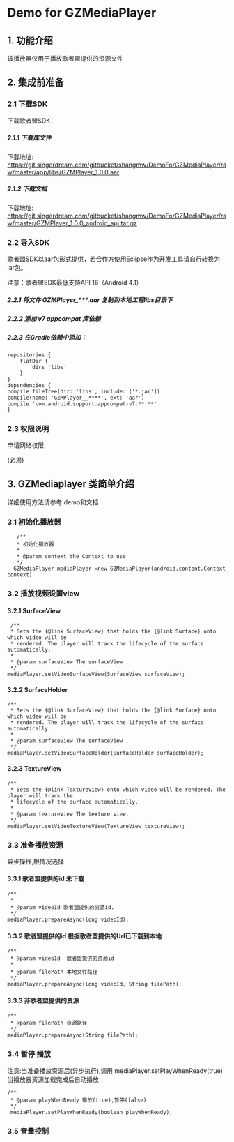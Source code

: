 # Demo for GZMediaPlayer

## 1. 功能介绍
该播放器仅用于播放歌者盟提供的资源文件
## 2. 集成前准备
### 2.1 下载SDK
下载歌者盟SDK 
##### 2.1.1 下载库文件 
下载地址: https://git.singerdream.com/gitbucket/shangmw/DemoForGZMediaPlayer/raw/master/app/libs/GZMPlayer_1.0.0.aar
##### 2.1.2 下载文档
下载地址: https://git.singerdream.com/gitbucket/shangmw/DemoForGZMediaPlayer/raw/master/GZMPlayer_1.0.0_android_api.tar.gz
### 2.2 导入SDK
歌者盟SDK以aar包形式提供，若合作方使用Eclipse作为开发工具请自行转换为jar包。

注意：歌者盟SDK最低支持API 16（Android 4.1）

##### 2.2.1 将文件 GZMPlayer_\*\*\*.aar 复制到本地工程libs目录下 
##### 2.2.2 添加 v7 appcompat 库依赖
##### 2.2.3 在Gradle依赖中添加：

    repositories {
        flatDir {
            dirs 'libs'
        }
    }
    dependencies {
    compile fileTree(dir: 'libs', include: ['*.jar'])
    compile(name: 'GZMPlayer__****', ext: 'aar')
    compile 'com.android.support:appcompat-v7:**.**'
    }
### 2.3 权限说明
申请网络权限

<uses-permission android:name="android.permission.INTERNET" />(必须)

## 3. GZMediaplayer 类简单介绍

详细使用方法请参考 demo和文档

### 3.1 初始化播放器

       /**
       * 初始化播放器
       *
       * @param context the Context to use
       */
      GZMediaPlayer mediaPlayer =new GZMediaPlayer(android.content.Context context)
      
### 3.2 播放视频设置view

#### 3.2.1 SurfaceView

     /**
     * Sets the {@link SurfaceView} that holds the {@link Surface} onto which video will be
     * rendered. The player will track the lifecycle of the surface automatically.
     *
     * @param surfaceView The surfaceView .
     */
    mediaPlayer.setVideoSurfaceView(SurfaceView surfaceView);
    
#### 3.2.2 SurfaceHolder

    /**
     * Sets the {@link SurfaceView} that holds the {@link Surface} onto which video will be
     * rendered. The player will track the lifecycle of the surface automatically.
     *
     * @param surfaceView The surfaceView .
     */
    mediaPlayer.setVideoSurfaceHolder(SurfaceHolder surfaceHolder);  
     
#### 3.2.3 TextureView

    /**
     * Sets the {@link TextureView} onto which video will be rendered. The player will track the
     * lifecycle of the surface automatically.
     *
     * @param textureView The texture view.
     */
    mediaPlayer.setVideoTextureView(TextureView textureView);
    
### 3.3 准备播放资源

异步操作,根情况选择

#### 3.3.1 歌者盟提供的id 未下载

    /**
     *
     * @param videoId 歌者盟提供的资源id.
     */
    mediaPlayer.prepareAsync(long videoId);
    
#### 3.3.2 歌者盟提供的id 根据歌者盟提供的Url已下载到本地

    /**
     * @param videoId  歌者盟提供的资源id
     *
     * @param filePath 本地文件路径
     */
    mediaPlayer.prepareAsync(long videoId, String filePath);

#### 3.3.3 非歌者盟提供的资源

    /**
     * @param filePath 资源路径
     */
    mediaPlayer.prepareAsync(String filePath);
    
### 3.4 暂停 播放

注意:当准备播放资源后(异步执行),调用 mediaPlayer.setPlayWhenReady(true) 当播放器资源加载完成后自动播放

    /**
     * @param playWhenReady 播放(true),暂停(false)
     */
     mediaPlayer.setPlayWhenReady(boolean playWhenReady);
     
### 3.5 音量控制
